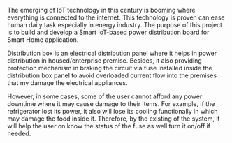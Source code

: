 The emerging of IoT technology in this century is booming where everything is connected to the internet. This technology is proven can ease human daily task especially in energy industry. The purpose of this project is to build and develop a Smart IoT-based power distribution board for Smart Home application. 

Distribution box is an electrical distribution panel where it helps in power distribution in housed/enterprise premise. Besides, it also providing protection mechanism in braking the circuit via fuse installed inside the distribution box panel to avoid overloaded current flow into the premises that my damage the electrical appliances.

 However, in some cases, some of the user cannot afford any power downtime where it may cause damage to their items. For example, if the refrigerator lost its power, it also will lose its cooling functionally in which may damage the food inside it. Therefore, by the existing of the system, it will help the user on know the status of the fuse as well turn it on/off if needed.